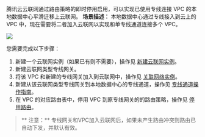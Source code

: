  
腾讯云云联网通过路由策略的即时停用启用，可以实现已使用专线连接 VPC 的本地数据中心平滑迁移上云联网。
**场景描述：**
本地数据中心通过专线接入到云上的 VPC 中，现在需要将二者加入云联网以实现和单专线通道连接多个 VPC。

![](
https://main.qcloudimg.com/raw/459661a77f5c08bd8cf742f724227f8a.png)

您需要完成以下步骤：
1. 新建一个云联网实例（如果已有则不需要），操作见 [新建云联网实例](https://cloud.tencent.com/document/product/877/18752)。
2. 新建云联网类型专线网关。
3. 将该 VPC 和新建的专线网关加入到云联网中，操作见 [关联网络实例](https://cloud.tencent.com/document/product/877/18747)。
4. 新建从该云联网类型专线网关到本地数据中心的专线通道，操作见 [专线通道操作指南](https://cloud.tencent.com/document/product/216/548)。
5. 在 VPC 的对应路由表中，停用 VPC 到原专线网关的的路由策略，操作见 [停用路由](https://cloud.tencent.com/document/product/877/18746)。

>** 注意：**
专线网关和VPC加入云联网后，如果未产生路由冲突则路由已自动下发，并默认有效。
